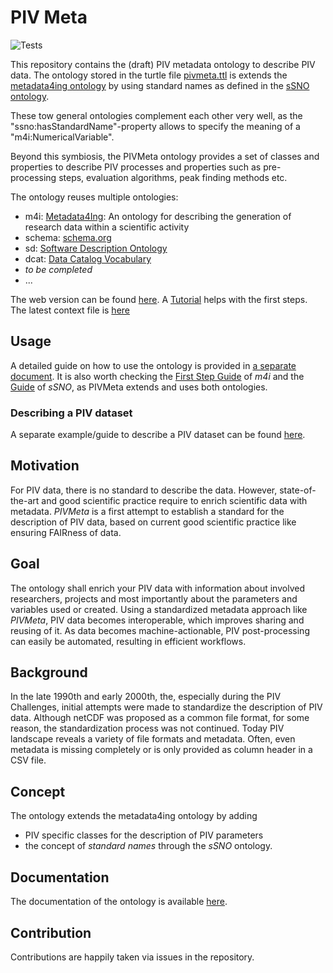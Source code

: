 # PIV Meta

![Tests](https://github.com/matthiasprobst/pivmeta/actions/workflows/tests.yml/badge.svg)

This repository contains the (draft) PIV metadata ontology to describe PIV data. The ontology stored in the turtle file
[pivmeta.ttl](pivmeta.ttl) is extends the [metadata4ing ontology](http://w3id.org/nfdi4ing/metadata4ing/) by using
standard names as defined in the [sSNO ontology](https://matthiasprobst.github.io/ssno/).

These tow general ontologies complement each other very well, as the "ssno:hasStandardName"-property allows to specify
the meaning of a "m4i:NumericalVariable".

Beyond this symbiosis, the PIVMeta ontology provides a set of classes and properties to describe PIV processes and
properties such as pre-processing steps, evaluation algorithms, peak finding methods etc.

The ontology reuses multiple ontologies:

- m4i: [Metadata4Ing](http://w3id.org/nfdi4ing/metadata4ing/): An ontology for describing the generation of research
  data within a scientific activity
- schema: [schema.org](https://schema.org/)
- sd: [Software Description Ontology](https://w3id.org/okn/o/sd#)
- dcat: [Data Catalog Vocabulary](https://www.w3.org/TR/vocab-dcat-3/)
- *to be completed*
- ...

The web version can be found [here](https://matthiasprobst.github.io/pivmeta/). A [Tutorial](Guide.md) helps with the
first steps. The latest context file
is [here](https://raw.githubusercontent.com/matthiasprobst/pivmeta/main/pivmeta_context.jsonld)

## Usage

A detailed guide on how to use the ontology is provided in
[a separate document](Guide.md). It is also worth checking the [First Step Guide](
https://git.rwth-aachen.de/nfdi4ing/metadata4ing/metadata4ing/-/blob/1.2.1/training/first-steps-guide.md) of
*m4i* and the [Guide](https://github.com/matthiasprobst/ssno/blob/main/GUIDE.md) of *sSNO*, as PIVMeta extends and uses
both ontologies.

### Describing a PIV dataset

A separate example/guide to describe a PIV dataset can be found [here](tutorial/DescribeDataset.md).

## Motivation

For PIV data, there is no standard to describe the data. However, state-of-the-art and good scientific practice require
to enrich scientific data with metadata. *PIVMeta* is a first attempt to establish a standard for the description of PIV
data, based on current good scientific practice like ensuring FAIRness of data.

## Goal

The ontology shall enrich your PIV data with information about involved researchers, projects and most importantly about
the parameters and variables used or created. Using a standardized metadata approach like *PIVMeta*, PIV data becomes
interoperable, which improves sharing and reusing of it. As data becomes machine-actionable, PIV post-processing can
easily be automated, resulting in efficient workflows.

## Background

In the late 1990th and early 2000th, the, especially during the PIV Challenges, initial attempts were made to
standardize the description of PIV data. Although netCDF was proposed as a common file format, for some reason, the
standardization process was not continued. Today PIV landscape reveals a variety of file formats and metadata. Often,
even metadata is missing completely or is only provided as column header in a CSV file.

## Concept

The ontology extends the metadata4ing ontology by adding

- PIV specific classes for the description of PIV parameters
- the concept of *standard names* through the *sSNO* ontology.

## Documentation

The documentation of the ontology is available [here](https://matthiasprobst.github.io/pivmeta/).

## Contribution

Contributions are happily taken via issues in the repository.

